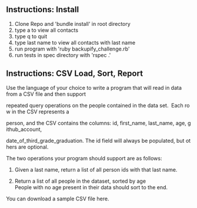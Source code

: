 
Instructions: Install
---------

1. Clone Repo and 'bundle install' in root directory 
  1. type a to view all contacts
  2. type q to quit
  3. type last name to view all contacts with last name
2. run program with 'ruby backupify_challenge.rb'
3. run tests in spec directory with 'rspec .'

Instructions: CSV Load, Sort, Report
---------
Use the language of your choice to write a program that will read in data from a CSV file and then support 

repeated query operations on the people contained in the data set.  Each row in the CSV represents a

person, and the CSV contains the columns: id, first_name, last_name, age, github_account, 

date_of_third_grade_graduation. The id field will always be populated, but others are optional.

The two operations your program should support are as follows:

1. Given a last name, return a list of all person ids with that last name.

2. Return a list of all people in the dataset, sorted by age People with no age present in their data should sort to the end.

You can download a sample CSV file here.
